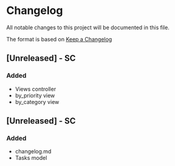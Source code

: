 # Changelog
All notable changes to this project will be documented in this file.

The format is based on [Keep a Changelog](http://keepachangelog.com/en/1.0.0/)

## [Unreleased] - SC
### Added
- Views controller
- by_priority view
- by_category view

## [Unreleased] - SC
### Added
- changelog.md
- Tasks model

